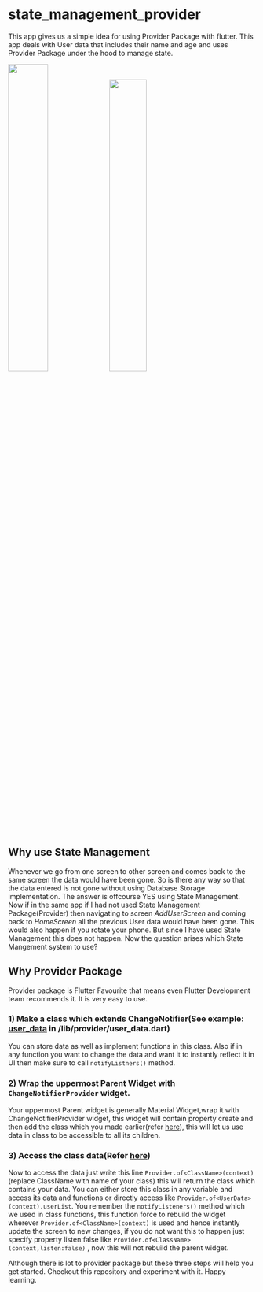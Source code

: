 # state_management_provider

This app gives us a simple idea for using Provider Package with flutter. This app deals with User data that includes their name and age and uses Provider Package under the hood to manage state.

<img src ="https://github.com/FaizFk/Learn-Google-Technologies/blob/faiz/Flutter/state_management_provider/screenshots/HomeScreen.png?raw=true" height=40% width=40%>   <img src ="https://github.com/FaizFk/Learn-Google-Technologies/blob/faiz/Flutter/state_management_provider/screenshots/AddUserScreen.png?raw=true" height=39% width=39%>

## Why use State Management
Whenever we go from one screen to other screen and comes back to the same screen the data would have been gone. So is there any way so that the data entered is not gone without using Database Storage implementation. The answer is offcourse YES using State Management. Now if in the same app if I had not used State Management Package(Provider) then navigating to screen <i>AddUserScreen</i> and coming back to <i>HomeScreen</i> all the previous User data would have been gone. This would also happen if you rotate your phone. But since I have used State Management this does not happen. Now the question arises which State Mangement system to use?

## Why Provider Package
Provider package is Flutter Favourite that means even Flutter Development team recommends it. It is very easy to use.

### 1) Make a class which extends ChangeNotifier(See example: [user_data](https://github.com/FaizFk/Learn-Google-Technologies/blob/faiz/Flutter/state_management_provider/lib/provider/user_data.dart) in /lib/provider/user_data.dart)
You can store data as well as implement functions in this class. Also if in any function you want to change the data and want it to instantly reflect it in UI then make sure to call `notifyListners()` method.

### 2) Wrap the uppermost Parent Widget with `ChangeNotifierProvider` widget.
Your uppermost Parent widget is generally Material Widget,wrap it with ChangeNotifierProvider widget, this widget will contain property create and then add the class which you made earlier(refer [here](https://github.com/FaizFk/Learn-Google-Technologies/blob/25b524a995d341f21f25af7c0b4a70d23c5da76e/Flutter/state_management_provider/lib/main.dart#L19)), this will let us use data in class to be accessible to all its children.

### 3) Access the class data(Refer [here](https://github.com/FaizFk/Learn-Google-Technologies/blob/25b524a995d341f21f25af7c0b4a70d23c5da76e/Flutter/state_management_provider/lib/screens/home_screen.dart#L21))
Now to access the data just write this line `Provider.of<ClassName>(context)` (replace ClassName with name of your class) this will return the class which contains your data. You can either store this class in any variable and access its data and functions or directly access like `Provider.of<UserData>(context).userList`. You remember the `notifyListeners()` method which we used in class functions, this function force to rebuild the widget wherever `Provider.of<ClassName>(context)` is used and hence instantly update the screen to new changes, if you do not want this to happen just specify property listen:false like  `Provider.of<ClassName>(context,listen:false)` , now this will not rebuild the parent widget.


Although there is lot to provider package but these three steps will help you get started. Checkout this repository and experiment with it. Happy learning.
